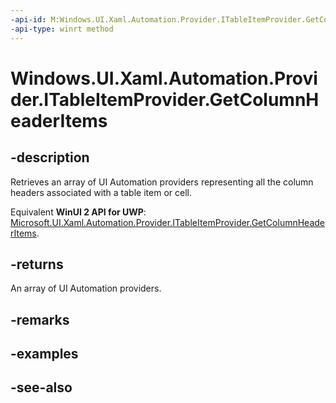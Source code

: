 ```yaml
---
-api-id: M:Windows.UI.Xaml.Automation.Provider.ITableItemProvider.GetColumnHeaderItems
-api-type: winrt method
---
```


<!-- Method syntax
public Windows.UI.Xaml.Automation.Provider.IRawElementProviderSimple[] GetColumnHeaderItems()
-->

# Windows.UI.Xaml.Automation.Provider.ITableItemProvider.GetColumnHeaderItems

## -description
Retrieves an array of UI Automation providers representing all the column headers associated with a table item or cell.

Equivalent **WinUI 2 API for UWP**: [Microsoft.UI.Xaml.Automation.Provider.ITableItemProvider.GetColumnHeaderItems](/windows/winui/api/microsoft.ui.xaml.automation.provider.itableitemprovider.getcolumnheaderitems).

## -returns
An array of UI Automation providers.

## -remarks

## -examples

## -see-also
